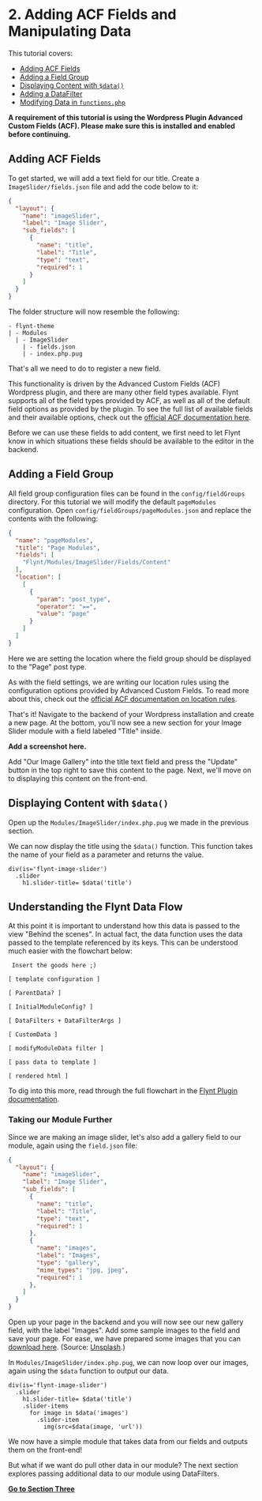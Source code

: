 # 2. Adding ACF Fields and Manipulating Data

This tutorial covers:
- [Adding ACF Fields](#adding-fields)
- [Adding a Field Group](#adding-a-field-group)
- [Displaying Content with `$data()`](#displaying-content-with-data)
- [Adding a DataFilter](#adding-a-datafilter)
- [Modifying Data in `functions.php`](#modifying-data-in-functionsphp)

**A requirement of this tutorial is using the Wordpress Plugin Advanced Custom Fields (ACF). Please make sure this is installed and enabled before continuing.**

## Adding ACF Fields
To get started, we will add a text field for our title. Create a `ImageSlider/fields.json` file and add the code below to it:

```json
{
  "layout": {
    "name": "imageSlider",
    "label": "Image Slider",
    "sub_fields": [
      {
        "name": "title",
        "label": "Title",
        "type": "text",
        "required": 1
      }
    ]
  }
}
```

The folder structure will now resemble the following:

```
- flynt-theme
| - Modules
  | - ImageSlider
    | - fields.json
    | - index.php.pug
```

That's all we need to do to register a new field.

This functionality is driven by the Advanced Custom Fields (ACF) Wordpress plugin, and there are many other field types available. Flynt supports all of the field types provided by ACF, as well as all of the default field options as provided by the plugin. To see the full list of available fields and their available options, check out the [official ACF documentation here](https://www.advancedcustomfields.com/resources/#field-types).

<!-- - Extra: Add fields quicker using our acf-field-snippets. For atom + sublime text. Coming soon?! -->

Before we can use these fields to add content, we first need to let Flynt know in which situations these fields should be available to the editor in the backend.

## Adding a Field Group

All field group configuration files can be found in the `config/fieldGroups` directory. For this tutorial we will modify the default `pageModules` configuration. Open `config/fieldGroups/pageModules.json` and replace the contents with the following:

```json
{
  "name": "pageModules",
  "title": "Page Modules",
  "fields": [
    "Flynt/Modules/ImageSlider/Fields/Content"
  ],
  "location": [
    [
      {
        "param": "post_type",
        "operator": "==",
        "value": "page"
      }
    ]
  ]
}
```

Here we are setting the location where the field group should be displayed to the "Page" post type.

As with the field settings, we are writing our location rules using the configuration options provided by Advanced Custom Fields. To read more about this, check out the [official ACF documentation on location rules](https://www.advancedcustomfields.com/resources/custom-location-rules/).

That's it! Navigate to the backend of your Wordpress installation and create a new page. At the bottom, you'll now see a new section for your Image Slider module with a field labeled "Title" inside.

**Add a screenshot here.**

Add "Our Image Gallery" into the title text field and press the "Update" button in the top right to save this content to the page. Next, we'll move on to displaying this content on the front-end.

## Displaying Content with `$data()`
Open up the `Modules/ImageSlider/index.php.pug` we made in the previous section.

We can now display the title using the `$data()` function. This function takes the name of your field as a parameter and returns the value.

```jade
div(is='flynt-image-slider')
  .slider
    h1.slider-title= $data('title')
```

## Understanding the Flynt Data Flow

At this point it is important to understand how this data is passed to the view "Behind the scenes". In actual fact, the data function uses the data passed to the template referenced by its keys. This can be understood much easier with the flowchart below:

```
 Insert the goods here ;)

[ template configuration ]

[ ParentData? ]

[ InitialModuleConfig? ]

[ DataFilters + DataFilterArgs ]

[ CustomData ]

[ modifyModuleData filter ]

[ pass data to template ]

[ rendered html ]
```

To dig into this more, read through the full flowchart in the [Flynt Plugin documentation](/add-link).

### Taking our Module Further
Since we are making an image slider, let's also add a gallery field to our module, again using the `field.json` file:

```json
{
  "layout": {
    "name": "imageSlider",
    "label": "Image Slider",
    "sub_fields": [
      {
        "name": "title",
        "label": "Title",
        "type": "text",
        "required": 1
      },
      {
        "name": "images",
        "label": "Images",
        "type": "gallery",
        "mime_types": "jpg, jpeg",
        "required": 1
      },
    ]
  }
}
```

Open up your page in the backend and you will now see our new gallery field, with the label "Images". Add some sample images to the field and save your page. For ease, we have prepared some images that you can [download here](/add-link). (Source: [Unsplash](https://unsplash.com).)

In `Modules/ImageSlider/index.php.pug`, we can now loop over our images, again using the `$data` function to output our data.

```jade
div(is='flynt-image-slider')
  .slider
    h1.slider-title= $data('title')
    .slider-items
      for image in $data('images')
        .slider-item
          img(src=$data(image, 'url'))
```

We now have a simple module that takes data from our fields and outputs them on the front-end!

But what if we want do pull other data in our module? The next section explores passing additional data to our module using DataFilters.

**[Go to Section Three](datafilters.md)**
